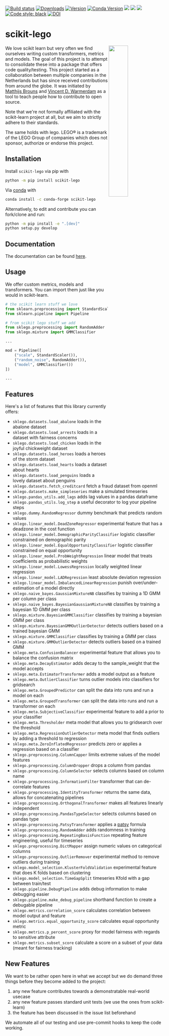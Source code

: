 [![Build status](https://github.com/koaning/scikit-lego/workflows/Unit%20Tests/badge.svg)](https://github.com/{github_id}/{repository}/workflows/{workflow_name}/badge.svg)
[![Downloads](https://pepy.tech/badge/scikit-lego/month)](https://pepy.tech/project/scikit-lego)
[![Version](https://img.shields.io/pypi/v/scikit-lego)](https://pypi.org/project/scikit-lego/)
[![Conda Version](https://img.shields.io/conda/vn/conda-forge/scikit-lego.svg)](https://anaconda.org/conda-forge/scikit-lego)
![](https://img.shields.io/github/license/koaning/scikit-lego)
![](https://img.shields.io/pypi/pyversions/scikit-lego)
![](https://img.shields.io/github/contributors/koaning/scikit-lego)
[![Code style: black](https://img.shields.io/badge/code%20style-black-000000.svg)](https://github.com/psf/black)
[![DOI](https://zenodo.org/badge/166836939.svg)](https://zenodo.org/badge/latestdoi/166836939)

# scikit-lego

<a href="https://scikit-lego.readthedocs.io/en/latest/"><img src="images/logo.png" width="35%" height="35%" align="right" /></a>

We love scikit learn but very often we find ourselves writing
custom transformers, metrics and models. The goal of this project
is to attempt to consolidate these into a package that offers
code quality/testing. This project started as a collaboration between
multiple companies in the Netherlands but has since received contributions
from around the globe. It was initiated by [Matthijs Brouns](https://www.mbrouns.com/)
and [Vincent D. Warmerdam](https://koaning.io) as a tool to teach people how
to contribute to open source.

Note that we're not formally affiliated with the scikit-learn project at all,
but we aim to strictly adhere to their standards.

The same holds with lego. LEGO® is a trademark of the LEGO Group of companies which does not sponsor, authorize or endorse this project.

## Installation

Install `scikit-lego` via pip with

```bash
python -m pip install scikit-lego
```

Via [conda](https://conda.io/projects/conda/en/latest/) with

```bash
conda install -c conda-forge scikit-lego
```

Alternatively, to edit and contribute you can fork/clone and run:

```bash
python -m pip install -e ".[dev]"
python setup.py develop
```

## Documentation

The documentation can be found [here](https://scikit-lego.netlify.app).

## Usage

We offer custom metrics, models and transformers. You can import them just like you would
in scikit-learn.

```python
# the scikit learn stuff we love
from sklearn.preprocessing import StandardScaler
from sklearn.pipeline import Pipeline

# from scikit lego stuff we add
from sklego.preprocessing import RandomAdder
from sklego.mixture import GMMClassifier

...

mod = Pipeline([
    ("scale", StandardScaler()),
    ("random_noise", RandomAdder()),
    ("model", GMMClassifier())
])

...
```

## Features

Here's a list of features that this library currently offers:

- `sklego.datasets.load_abalone` loads in the abalone dataset
- `sklego.datasets.load_arrests` loads in a dataset with fairness concerns
- `sklego.datasets.load_chicken` loads in the joyful chickweight dataset
- `sklego.datasets.load_heroes` loads a heroes of the storm dataset
- `sklego.datasets.load_hearts` loads a dataset about hearts
- `sklego.datasets.load_penguins` loads a lovely dataset about penguins
- `sklego.datasets.fetch_creditcard` fetch a fraud dataset from openml
- `sklego.datasets.make_simpleseries` make a simulated timeseries
- `sklego.pandas_utils.add_lags` adds lag values in a pandas dataframe
- `sklego.pandas_utils.log_step` a useful decorator to log your pipeline steps
- `sklego.dummy.RandomRegressor` dummy benchmark that predicts random values
- `sklego.linear_model.DeadZoneRegressor` experimental feature that has a deadzone in the cost function
- `sklego.linear_model.DemographicParityClassifier` logistic classifier constrained on demographic parity
- `sklego.linear_model.EqualOpportunityClassifier` logistic classifier constrained on equal opportunity
- `sklego.linear_model.ProbWeightRegression` linear model that treats coefficients as probabilistic weights
- `sklego.linear_model.LowessRegression` locally weighted linear regression
- `sklego.linear_model.LADRegression` least absolute deviation regression
- `sklego.linear_model.ImbalancedLinearRegression` punish over/under-estimation of a model directly
- `sklego.naive_bayes.GaussianMixtureNB` classifies by training a 1D GMM per column per class
- `sklego.naive_bayes.BayesianGaussianMixtureNB` classifies by training a bayesian 1D GMM per class
- `sklego.mixture.BayesianGMMClassifier` classifies by training a bayesian GMM per class
- `sklego.mixture.BayesianGMMOutlierDetector` detects outliers based on a trained bayesian GMM
- `sklego.mixture.GMMClassifier` classifies by training a GMM per class
- `sklego.mixture.GMMOutlierDetector` detects outliers based on a trained GMM
- `sklego.meta.ConfusionBalancer` experimental feature that allows you to balance the confusion matrix
- `sklego.meta.DecayEstimator` adds decay to the sample_weight that the model accepts
- `sklego.meta.EstimatorTransformer` adds a model output as a feature
- `sklego.meta.OutlierClassifier` turns outlier models into classifiers for gridsearch
- `sklego.meta.GroupedPredictor` can split the data into runs and run a model on each
- `sklego.meta.GroupedTransformer` can split the data into runs and run a transformer on each
- `sklego.meta.SubjectiveClassifier` experimental feature to add a prior to your classifier
- `sklego.meta.Thresholder` meta model that allows you to gridsearch over the threshold
- `sklego.meta.RegressionOutlierDetector` meta model that finds outliers by adding a threshold to regression
- `sklego.meta.ZeroInflatedRegressor` predicts zero or applies a regression based on a classifier
- `sklego.preprocessing.ColumnCapper` limits extreme values of the model features
- `sklego.preprocessing.ColumnDropper` drops a column from pandas
- `sklego.preprocessing.ColumnSelector` selects columns based on column name
- `sklego.preprocessing.InformationFilter` transformer that can de-correlate features
- `sklego.preprocessing.IdentityTransformer` returns the same data, allows for concatenating pipelines
- `sklego.preprocessing.OrthogonalTransformer` makes all features linearly independent
- `sklego.preprocessing.PandasTypeSelector` selects columns based on pandas type
- `sklego.preprocessing.PatsyTransformer` applies a [patsy](https://patsy.readthedocs.io/en/latest/formulas.html) formula
- `sklego.preprocessing.RandomAdder` adds randomness in training
- `sklego.preprocessing.RepeatingBasisFunction` repeating feature engineering, useful for timeseries
- `sklego.preprocessing.DictMapper` assign numeric values on categorical columns
- `sklego.preprocessing.OutlierRemover` experimental method to remove outliers during training
- `sklego.model_selection.KlusterFoldValidation` experimental feature that does K folds based on clustering
- `sklego.model_selection.TimeGapSplit` timeseries Kfold with a gap between train/test
- `sklego.pipeline.DebugPipeline` adds debug information to make debugging easier
- `sklego.pipeline.make_debug_pipeline` shorthand function to create a debugable pipeline
- `sklego.metrics.correlation_score` calculates correlation between model output and feature
- `sklego.metrics.equal_opportunity_score` calculates equal opportunity metric
- `sklego.metrics.p_percent_score` proxy for model fairness with regards to sensitive attribute
- `sklego.metrics.subset_score` calculate a score on a subset of your data (meant for fairness tracking)

## New Features

We want to be rather open here in what we accept but we do demand three
things before they become added to the project:

1. any new feature contributes towards a demonstratable real-world usecase
2. any new feature passes standard unit tests (we use the ones from scikit-learn)
3. the feature has been discussed in the issue list beforehand

We automate all of our testing and use pre-commit hooks to keep the code working.
